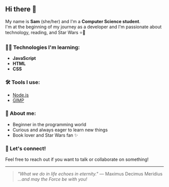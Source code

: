 ## Hi there 👋
My name is **Sam** (she/her) and I'm a **Computer Science student**.  
I'm at the beginning of my journey as a developer and I'm passionate about technology, reading, and Star Wars ⭐🚀

### 👩‍💻 Technologies I'm learning:
- **JavaScript**
- **HTML**
- **CSS**

### 🛠️ Tools I use:
- [Node.js](https://nodejs.org/)
- [GIMP](https://www.gimp.org/)

### 🌱 About me:
- Beginner in the programming world
- Curious and always eager to learn new things
- Book lover and Star Wars fan ✨

### 💬 Let's connect!
Feel free to reach out if you want to talk or collaborate on something!

---

> *"What we do in life echoes in eternity."* — Maximus Decimus Meridius  
> *...and may the Force be with you!*
